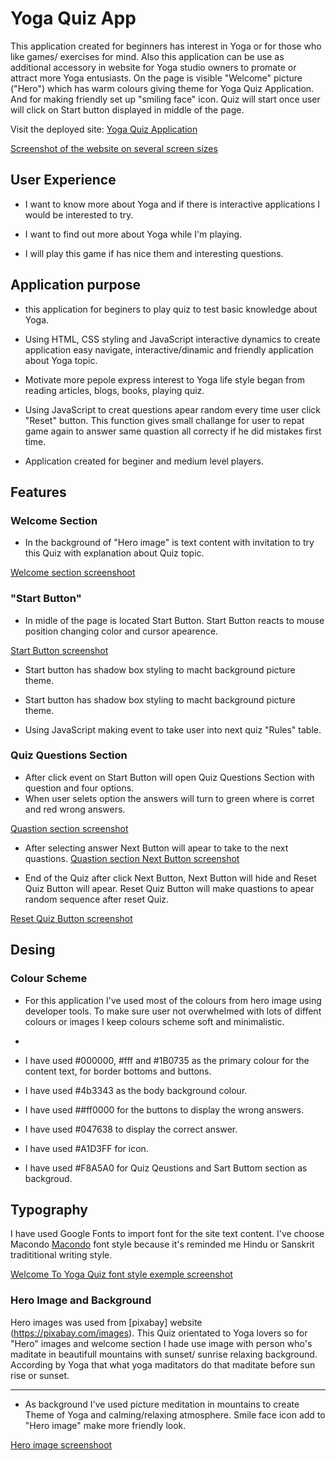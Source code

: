 # Yoga Quiz App

This application created for beginners has interest in Yoga or for those who like games/ exercises for mind.
Also this application can be use as  additional accessory in website for Yoga studio owners to promate or attract more Yoga entusiasts.
On the page is visible "Welcome" picture ("Hero") which has warm colours giving theme for
Yoga Quiz Application. And for making friendly set up "smiling face" icon.
Quiz will start once user will click on Start button displayed in middle of the page.

Visit the deployed site: [Yoga Quiz Application]()

[Screenshot of the website on several screen sizes]()

## User Experience
- I want to know more about Yoga and if there is interactive applications I would be interested to try.

- I want to find out more about Yoga while I'm playing.

- I will play this game if has nice them and interesting questions.

## Application purpose

- this  application  for beginers to play quiz to test basic knowledge about Yoga.

- Using HTML, CSS styling and JavaScript interactive dynamics to create application easy navigate, interactive/dinamic and friendly application about Yoga topic.

- Motivate more pepole express interest to Yoga life style began from reading articles, blogs, books, playing quiz.

- Using JavaScript to creat questions apear random every time user click "Reset" button. This function gives small challange for user to repat game again to answer same quastion all correcty if he did mistakes first time.

- Application created for beginer and medium level players.

## Features

### Welcome Section

- In the background of "Hero image" is text content with invitation to try this Quiz with explanation about Quiz topic.

[Welcome section screenshoot](assets/images/welcomeSection.jpg)

### "Start Button"

- In midle of the page is located Start Button. Start Button reacts to mouse position changing color and cursor apearence.

[Start Button screenshot](assets/images/startButtonresponsive.jpg)

- Start button has shadow box styling to macht background picture theme.
- Start button has shadow box styling to macht background picture theme.

- Using JavaScript making event to take user into next quiz "Rules" table.

### Quiz Questions Section

- After click event on Start Button will open Quiz Questions Section with question and four options.
- When user selets option the answers will turn to green where is corret and red wrong answers.

[Quastion section screenshot](assets/images/questionsSection.jpg)

- After selecting answer Next Button will apear to take to the next quastions.
[Quastion section Next Button screenshot](assets/images/questionSectionNextButton.jpg)

- End of the Quiz after click Next Button, Next Button will hide and Reset Quiz Button will apear. Reset Quiz Button will make quastions to apear random sequence after reset Quiz.

[Reset Quiz Button screenshot](assets/images/RestartButton.jpg)

## Desing

### Colour Scheme

- For this application I've used most of the colours from hero image using developer tools. To make sure user not overwhelmed with lots of diffent colours or images I keep colours scheme soft and minimalistic.

- 

- I have used #000000, #fff and #1B0735 as the primary colour for the content text, for border bottoms and buttons.

- I have used #4b3343 as the body background colour.

- I have used ##ff0000 for the buttons to display the wrong answers.

- I have used #047638 to display the correct answer.

- I have used #A1D3FF for icon.

- I have used #F8A5A0 for Quiz Qeustions and Sart Buttom section as backgroud.

## Typography

 I have used Google Fonts to import font for the site text content. I've choose Macondo 
[Macondo](https://fonts.google.com/specimen/Macondo?query=Macondo#type-tester) font style because it's reminded me Hindu or Sanskrit tradititional writing style.

[Welcome To Yoga Quiz font style exemple screenshot](assets/images/welcomeSection.jpg)

### Hero Image and Background

Hero images was used from [pixabay] website (https://pixabay.com/images). This Quiz orientated to Yoga lovers so for "Hero" images and welcome section I hade use image with person who's maditate in beautifull  mountains with sunset/ sunrise relaxing background. 
According by Yoga that what yoga maditators do that maditate before sun rise or sunset.

-----------------------
- As background I've used picture meditation in mountains to create Theme of Yoga and calming/relaxing atmosphere. Smile face icon add to "Hero image" make more friendly look.

[Hero image screenshoot](assets/images/heroImage.jpg)